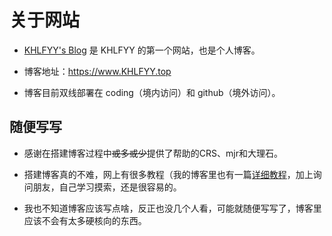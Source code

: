 # 关于网站

- [KHLFYY's Blog](https://www.KHLFYY.top) 是 KHLFYY 的第一个网站，也是个人博客。

- 博客地址：<https://www.KHLFYY.top>

- 博客目前双线部署在 coding（境内访问）和 github（境外访问）。

## 随便写写

- 感谢在搭建博客过程中~~或多或少~~提供了帮助的CRS、mjr和大理石。

- 搭建博客真的不难，网上有很多教程（我的博客里也有一篇[详细教程](https://www.khlfyy.top/posts/KH%E7%9A%84%E5%8D%9A%E5%AE%A2%E6%98%AF%E5%A6%82%E4%BD%95%E5%BB%BA%E7%AB%8B%E7%9A%84/)，加上询问朋友，自己学习摸索，还是很容易的。

- 我也不知道博客应该写点啥，反正也没几个人看，可能就随便写写了，博客里应该不会有太多硬核向的东西。
